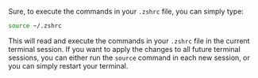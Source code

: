 Sure, to execute the commands in your `.zshrc` file, you can simply type:
```bash
source ~/.zshrc
```
This will read and execute the commands in your `.zshrc` file in the current terminal session. If you want to apply the changes to all future terminal sessions, you can either run the `source` command in each new session, or you can simply restart your terminal.
